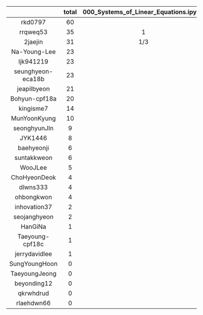 |    |   total  |  000_Systems_of_Linear_Equations.ipynb  |  005_Eigenvalues_of_a_Matrix.ipynb  |  00_Ordinary_Differential_Equation_Exact_Solution.ipynb  |  00_interpolation.ipynb  |  00_introduction.ipynb  |  00_linear_algebra_in_python.ipynb  |  00_zeroth_order.ipynb  |  01_first_order.ipynb  |  02_second_order.ipynb  |  05_probability.ipynb  |  100_Principal_Stress_Components_2D.ipynb  |  10_Forward_Euler.ipynb  |  10_T_section_centroid.ipynb  |  10_floating_point.ipynb  |  10_sequential.ipynb  |  10_statistics  |  10_statistics.ipynb  |  10_vector_addition_subtraction.ipynb  |  15_Forward_Euler_Higher_Order.ipynb  |  20_Modified_Euler.ipynb  |  20_bisection.ipynb  |  20_circular_section_MOI.ipynb  |  20_vector_dot_cross_product.ipynb  |  30_3D_line_plane.ipynb  |  30_Runge_Kutta.ipynb  |  30_newton_raphson.ipynb  |  35_Runge_Kutta_Higher_Order.ipynb  |  Untitled.ipynb  |  slopes_t_x.png  |  slopes_t_x.svg  |
|:--:|:----:|:----:|:----:|:----:|:----:|:----:|:----:|:----:|:----:|:----:|:----:|:----:|:----:|:----:|:----:|:----:|:----:|:----:|:----:|:----:|:----:|:----:|:----:|:----:|:----:|:----:|:----:|:----:|:----:|:----:|:----:|
| rkd0797 | 60 |  |  |  | 1 | 5 | 2 | 5 | 4 | 5 | 3 |  |  | 1 | 3 | 5 |  | 3 | 1 | 2 | 3 | 3 | 1 | 2 | 1 | 2 | 6 | 2 |  |  |   |
| rrqweq53 | 35 | 1 |  |  | 1/3 | 3 | 2 | 10/3 | 1/3 | 1/3 | 11/6 |  | 1 |  | 1 | 5/3 | 4/3 | 1/2 | 2 | 4/3 | 3 | 2/3 |  | 4 |  | 10/3 | 5/3 | 4/3 |  |  |   |
| 2jaejin | 31 | 1/3 | 1/3 | 1/2 | 3/2 | 7/3 | 1 | 11/6 | 11/6 | 1/3 | 1 | 1/3 | 3/4 |  | 5/6 | 25/12 |  | 5/2 | 3 | 1 | 35/12 | 5/4 |  | 3/2 | 1/2 | 2/3 | 5/4 | 1/3 | 1/4 | 5/12 | 5/12  |
| Na-Young-Lee | 23 |  |  |  | 1 | 5 | 1 | 1 |  | 2 | 1 |  |  |  |  | 5 |  | 1 |  | 1 | 1 | 1 |  |  |  | 1 | 2 |  |  |  |   |
| ljk941219 | 23 |  |  |  | 1 | 5/2 | 1 | 1 |  | 7/3 | 2 |  |  | 1/3 | 1/2 | 3 |  | 1 |  | 1 | 1 | 3/2 | 1/3 | 1 | 1 | 1 | 3/2 |  |  |  |   |
| seunghyeon-eca18b | 23 |  |  |  |  | 11 |  | 2 |  | 1 |  |  |  |  |  |  |  | 1 | 2 | 5/2 | 1/2 |  |  | 1 | 1 | 1 |  |  |  |  |   |
| jeapilbyeon | 21 |  |  |  | 1 | 5 | 1 | 1 |  | 1 | 1 |  |  |  | 1 | 2 |  | 1 | 1 | 1 |  | 1 |  | 1 | 1 | 1 | 1 |  |  |  |   |
| Bohyun-cpf18a | 20 |  |  |  |  | 6 |  | 1 |  | 2 |  |  |  |  |  | 3 |  | 2 |  |  |  | 1 |  |  |  |  | 5 |  |  |  |   |
| kingisme7 | 14 |  |  |  |  | 1 | 3 | 2 | 1 | 2 |  |  | 1/2 |  |  | 1/2 |  |  | 3/2 | 1 | 1/2 | 1/2 |  | 1/2 |  |  |  |  |  |  |   |
| MunYoonKyung | 10 |  |  |  |  | 2 |  | 1 |  |  | 1 |  |  |  |  | 2 |  | 1 |  | 1 | 1 |  |  |  |  | 1 |  |  |  |  |   |
| seonghyunJIn | 9 |  |  |  | 1 | 1 | 1 |  |  |  |  |  |  |  |  | 1 |  | 1 | 1 | 1 |  |  |  | 1 |  | 1 |  |  |  |  |   |
| JYK1446 | 8 |  |  |  |  | 5 |  |  |  |  |  |  |  |  |  | 2 |  |  |  |  |  | 1 |  |  |  |  |  |  |  |  |   |
| baehyeonji | 6 |  |  |  |  | 4 |  |  |  |  |  |  |  |  |  | 1/3 |  |  | 1/2 |  |  | 1/3 |  | 1/2 |  |  | 1/3 |  |  |  |   |
| suntakkweon | 6 |  |  |  |  | 3 |  |  |  |  |  |  |  |  |  | 3 |  |  |  |  |  |  |  |  |  |  |  |  |  |  |   |
| WooJLee | 5 |  |  |  | 1 | 1 |  |  |  |  | 1 |  |  |  |  | 1 |  | 1 |  |  |  |  |  |  |  |  |  |  |  |  |   |
| ChoHyeonDeok | 4 |  |  |  |  |  |  |  |  | 1 |  |  |  | 1 |  | 1 |  |  |  |  |  |  |  | 1 |  |  |  |  |  |  |   |
| dlwns333 | 4 |  |  |  |  | 2 |  |  |  |  |  |  |  |  | 1 | 1 |  |  |  |  |  |  |  |  |  |  |  |  |  |  |   |
| ohbongkwon | 4 |  |  |  |  | 3 |  |  |  |  |  |  |  |  | 1 |  |  |  |  |  |  |  |  |  |  |  |  |  |  |  |   |
| inhovation37 | 2 |  |  |  |  | 1 |  |  |  |  |  |  |  |  |  | 1 |  |  |  |  |  |  |  |  |  |  |  |  |  |  |   |
| seojanghyeon | 2 |  |  |  |  | 2 |  |  |  |  |  |  |  |  |  |  |  |  |  |  |  |  |  |  |  |  |  |  |  |  |   |
| HanGiNa | 1 |  |  |  |  |  | 1/2 |  |  |  |  |  |  |  |  |  |  |  |  |  |  |  |  | 1/2 |  |  |  |  |  |  |   |
| Taeyoung-cpf18c | 1 |  |  |  |  | 1 |  |  |  |  |  |  |  |  |  |  |  |  |  |  |  |  |  |  |  |  |  |  |  |  |   |
| jerrydavidlee | 1 |  |  |  |  |  | 1/4 |  |  |  |  |  |  |  |  |  |  |  | 1/4 |  |  |  |  | 1/4 | 1/4 |  |  |  |  |  |   |
| SungYoungHoon | 0 |  |  |  |  |  |  |  |  |  |  |  |  |  |  |  |  |  |  |  |  |  |  |  |  |  |  |  |  |  |   |
| TaeyoungJeong | 0 |  |  |  |  |  |  |  |  |  |  |  |  |  |  |  |  |  |  |  |  |  |  |  |  |  |  |  |  |  |   |
| beyonding12 | 0 |  |  |  |  |  |  |  |  |  |  |  |  |  |  |  |  |  |  |  |  |  |  |  |  |  |  |  |  |  |   |
| qkrwhdrud | 0 |  |  |  |  |  |  |  |  |  |  |  |  |  |  |  |  |  |  |  |  |  |  |  |  |  |  |  |  |  |   |
| rlaehdwn66 | 0 |  |  |  |  |  |  |  |  |  |  |  |  |  |  |  |  |  |  |  |  |  |  |  |  |  |  |  |  |  |   |
